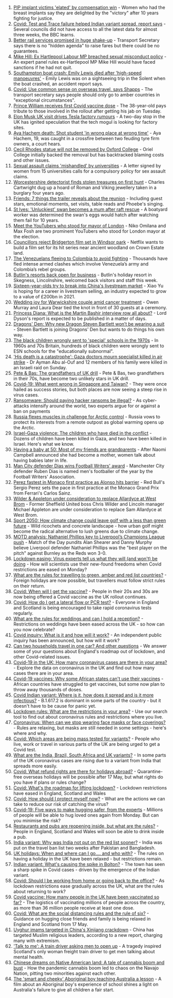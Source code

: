 1. [PIP implant victims 'elated' by compensation win](https://www.bbc.co.uk/news/health-57179180) - Women who had the breast implants say they are delighted by the "victory" after 10 years fighting for justice.
2. [Covid: Test and Trace failure helped Indian variant spread, report says](https://www.bbc.co.uk/news/uk-politics-57186059) - Several councils did not have access to all the latest data for almost three weeks, the BBC learns.
3. [Better rail services promised in huge shake-up](https://www.bbc.co.uk/news/business-57176858) - Transport Secretary says there is no "hidden agenda" to raise fares but there could be no guarantees.
4. [Mike Hill: Ex Hartlepool Labour MP breached sexual misconduct policy](https://www.bbc.co.uk/news/uk-england-tees-57186982) - An expert panel rules ex-Hartlepool MP Mike Hill would have faced sanctions if he had not quit.
5. [Southampton boat crash: Emily Lewis died after 'high-speed manoeuvres'](https://www.bbc.co.uk/news/uk-england-hampshire-57185836) - Emily Lewis was on a sightseeing trip in the Solent when the boat crashed, an accident report says.
6. [Covid: Use common sense on overseas travel, says Shapps](https://www.bbc.co.uk/news/uk-57183259) - The transport secretary says people should only go to amber countries in "exceptional circumstances".
7. [Prince William receives first Covid vaccine dose](https://www.bbc.co.uk/news/uk-57185584) - The 38-year-old pays tribute to those involved in the rollout after getting his jab on Tuesday.
8. [Elon Musk UK visit drives Tesla factory rumours](https://www.bbc.co.uk/news/technology-57185806) - A two-day stop in the UK has ignited speculation that the tech mogul is looking for factory sites.
9. [Aya Hachem death: Shot student 'in wrong place at wrong time'](https://www.bbc.co.uk/news/uk-england-lancashire-57187662) - Aya Hachem, 19, was caught in a crossfire between two feuding tyre firm owners, a court hears.
10. [Cecil Rhodes statue will not be removed by Oxford College](https://www.bbc.co.uk/news/uk-england-oxfordshire-57175057) - Oriel College initially backed the removal but has backtracked blaming costs and other issues.
11. [Sexual assault claims 'mishandled' by universities](https://www.bbc.co.uk/news/uk-wales-57174251) - A letter signed by women from 15 universities calls for a compulsory policy for sex assault claims.
12. [Worcestershire detectorist finds stolen treasures on first hunt](https://www.bbc.co.uk/news/uk-england-57170608) - Charles Cartwright dug up a hoard of Roman and Viking jewellery taken in a burglary four years ago.
13. [Friends: 7 things the trailer reveals about the reunion](https://www.bbc.co.uk/news/world-us-canada-57182743) - Including guest stars, emotional moments, set visits, table reads and Phoebe's singing.
14. [St Ives: 'Unluckiest' swan becomes a mum after raft rescue](https://www.bbc.co.uk/news/uk-england-cambridgeshire-57156761) - A boatyard worker was determined the swan's eggs would hatch after watching them fail for 10 years.
15. [Meet the YouTubers who stood for mayor of London](https://www.bbc.co.uk/news/uk-england-london-57177138) - Niko Omilana and Max Fosh are two prominent YouTubers who stood for London mayor at the election.
16. [Councillors reject Bridgerton film set in Windsor park](https://www.bbc.co.uk/news/uk-england-berkshire-57162376) - Netflix wants to build a film set for its hit series near ancient woodland on Crown Estate land.
17. [The Venezuelans fleeing to Colombia to avoid fighting](https://www.bbc.co.uk/news/world-latin-america-57178193) - Thousands have fled intense armed clashes which involve Venezuela’s army and Colombia’s rebel groups.
18. [Butlin's resorts back open for business](https://www.bbc.co.uk/news/uk-57165170) - Butlin's holiday resort in Skegness, Lincolnshire, welcomed back visitors and staff this week.
19. [Sixteen-year-olds try to break into China's livestream market](https://www.bbc.co.uk/news/world-asia-china-57170843) - Xiao Yu is hoping for a career in livestream selling, an industry expected to grow to a value of £200bn in 2021.
20. [Wedding joy for Warwickshire couple amid cancer treatment](https://www.bbc.co.uk/news/uk-england-coventry-warwickshire-57170307) - Owen Murray and Laura Dear tied the knot in front of 30 guests at a ceremony.
21. [Princess Diana: What is the Martin Bashir interview row all about?](https://www.bbc.co.uk/news/explainers-57163815) - Lord Dyson's report is expected to be published in a matter of days.
22. [Dragons' Den: Why new Dragon Steven Bartlett won’t be wearing a suit](https://www.bbc.co.uk/news/newsbeat-57179015) - Steven Bartlett is joining Dragons' Den but wants to do things his own way.
23. [The black children wrongly sent to 'special' schools in the 1970s](https://www.bbc.co.uk/news/uk-57099654) - In 1960s and 70s Britain, hundreds of black children were wrongly sent to ESN schools for the "educationally subnormal".
24. ['His death is a catastrophe': Gaza doctors mourn specialist killed in air strike](https://www.bbc.co.uk/news/world-middle-east-57148580) - Dr Ayman Abu al-Ouf and 12 members of his family were killed in an Israeli raid on Sunday.
25. [Pete & Bas: The grandfathers of UK drill](https://www.bbc.co.uk/news/entertainment-arts-57148204) - Pete & Bas, two grandfathers in their 70s, have become two unlikely stars in UK drill.
26. [Covid-19: What went wrong in Singapore and Taiwan?](https://www.bbc.co.uk/news/world-asia-57153195) - They were once hailed as success stories, but both places are now seeing a steep rise in virus cases.
27. [Ransomware: Should paying hacker ransoms be illegal?](https://www.bbc.co.uk/news/technology-57173096) - As cyber-attacks intensify around the world, two experts argue for or against a ban on payments
28. [Russia flexes muscles in challenge for Arctic control](https://www.bbc.co.uk/news/world-europe-57156839) - Russia vows to protect its interests from a remote outpost as global warming opens up the Arctic.
29. [Israel-Gaza violence: The children who have died in the conflict](https://www.bbc.co.uk/news/world-middle-east-57142627) - Dozens of children have been killed in Gaza, and two have been killed in Israel. Here's what we know.
30. [Having a baby at 50: Most of my friends are grandparents](https://www.bbc.co.uk/news/57174993) - After Naomi Campbell announced she had become a mother, women talk about having babies later in life.
31. [Man City defender Dias wins Football Writers' award](https://www.bbc.co.uk/sport/football/57183550) - Manchester City defender Ruben Dias is named men's footballer of the year by the Football Writers' Association.
32. [Perez fastest in Monaco first practice as Alonso hits barrier](https://www.bbc.co.uk/sport/formula1/57170432) - Red Bull's Sergio Perez sets the pace in first practice at the Monaco Grand Prix from Ferrari's Carlos Sainz.
33. [Wilder & Appleton under consideration to replace Allardyce at West Brom](https://www.bbc.co.uk/sport/football/57185301) - Former Sheffield United boss Chris Wilder and Lincoln manager Michael Appleton are under consideration to replace Sam Allardyce at West Brom.
34. [Sport 2050: How climate change could leave golf with a less than green future](https://www.bbc.co.uk/sport/56972370) - Wild ricochets and concrete landscape - how urban golf might become the radical alternative to lush greens due to climate change.
35. [MOTD analysis: Nathaniel Phillips key to Liverpool’s Champions League push](https://www.bbc.co.uk/sport/av/football/57180845) - Match of the Day pundits Alan Shearer and Danny Murphy believe Liverpool defender Nathaniel Phillips was the "best player on the pitch" against Burnley as the Reds won 3-0.
36. [Lockdown easing: Virus experts tell us what they will (and won't) be doing](https://www.bbc.co.uk/news/uk-57069293) - How will scientists use their new-found freedoms when Covid restrictions are eased on Monday?
37. [What are the rules for travelling to green, amber and red list countries?](https://www.bbc.co.uk/news/explainers-52544307) - Foreign holidays are now possible, but travellers must follow strict rules on their return.
38. [Covid: When will I get the vaccine?](https://www.bbc.co.uk/news/health-55045639) - People in their 20s and 30s are now being offered a Covid vaccine as the UK rollout continues.
39. [Covid: How do I get a lateral flow or PCR test?](https://www.bbc.co.uk/news/health-51943612) - Everyone in England and Scotland is being encouraged to take rapid coronavirus tests regularly.
40. [What are the rules for weddings and can I hold a reception?](https://www.bbc.co.uk/news/explainers-52811509) - Restrictions on weddings have been eased across the UK - so how can you now celebrate?
41. [Covid inquiry: What is it and how will it work?](https://www.bbc.co.uk/news/explainers-57085964) - An independent public inquiry has been announced, but how will it work?
42. [Can two households travel in one car? And other questions](https://www.bbc.co.uk/news/world-asia-china-51176409) - We answer some of your questions about England's roadmap out of lockdown, and other Covid-related issues.
43. [Covid-19 in the UK: How many coronavirus cases are there in your area?](https://www.bbc.co.uk/news/uk-51768274) - Explore the data on coronavirus in the UK and find out how many cases there are in your area.
44. [Covid-19 vaccines: Why some African states can't use their vaccines](https://www.bbc.co.uk/news/56940657) - African countries have struggled to get vaccines, but some now plan to throw away thousands of doses.
45. [Covid Indian variant: Where is it, how does it spread and is it more infectious?](https://www.bbc.co.uk/news/health-57157496) - B.1.617.2 is dominant in some parts of the country - but it doesn't have to be cause for panic yet.
46. [Lockdown rules: What are the restrictions in your area?](https://www.bbc.co.uk/news/uk-54373904) - Use our search tool to find out about coronavirus rules and restrictions where you live.
47. [Coronavirus: When can we stop wearing face masks or face coverings?](https://www.bbc.co.uk/news/health-51205344) - Rules are relaxing, but masks are still needed in some settings - here's where and why.
48. [Covid: Which areas are being mass tested for variants?](https://www.bbc.co.uk/news/explainers-54872039) - People who live, work or travel in various parts of the UK are being urged to get a Covid test.
49. [What are the India, Brazil, South Africa and UK variants?](https://www.bbc.co.uk/news/health-55659820) - In some parts of the UK coronavirus cases are rising due to a variant from India that spreads more easily.
50. [Covid: What refund rights are there for holidays abroad?](https://www.bbc.co.uk/news/business-51615412) - Quarantine-free overseas holidays will be possible after 17 May, but what rights do you have if plans or rules change?
51. [Covid: What's the roadmap for lifting lockdown?](https://www.bbc.co.uk/news/explainers-52530518) - Lockdown restrictions have eased in England, Scotland and Wales
52. [Covid: How should I protect myself now?](https://www.bbc.co.uk/news/health-57087517) - What are the actions we can take to reduce our risk of catching the virus?
53. [Covid-19: Five ways to make hugging safer, from the experts](https://www.bbc.co.uk/news/uk-57083571) - Millions of people will be able to hug loved ones again from Monday. But can you minimise the risk?
54. [Restaurants and pubs are reopening inside, but what are the rules?](https://www.bbc.co.uk/news/business-52977388) - People in England, Scotland and Wales will soon be able to drink inside a pub.
55. [India variant: Why was India not put on the red list sooner?](https://www.bbc.co.uk/news/56801288) - India was put on the travel ban list two weeks after Pakistan and Bangladesh.
56. [UK holidays: When and where can I go.... and who with?](https://www.bbc.co.uk/news/explainers-52646738) - The rules on having a holiday in the UK have been relaxed - but restrictions remain.
57. [Indian variant: What's causing the spike in Bolton?](https://www.bbc.co.uk/news/health-57094274) - The town has seen a sharp spike in Covid cases - driven by the emergence of the Indian variant.
58. [Covid: Should I be working from home or going back to the office?](https://www.bbc.co.uk/news/business-52567567) - As lockdown restrictions ease gradually across the UK, what are the rules about returning to work?
59. [Covid vaccine: How many people in the UK have been vaccinated so far?](https://www.bbc.co.uk/news/health-55274833) - The logistics of vaccinating millions of people across the country, as more than 36 million people receive at least one dose.
60. [Covid: What are the social distancing rules and the rule of six?](https://www.bbc.co.uk/news/uk-51506729) - Guidance on hugging close friends and family is being relaxed in England and Scotland from 17 May.
61. [Uyghur imams targeted in China's Xinjiang crackdown](https://www.bbc.co.uk/news/world-asia-china-56986057) - China has targeted Muslim religious leaders, according to a new report, charging many with extremism.
62. ['Talk to me': A train driver asking men to open up](https://www.bbc.co.uk/news/stories-57060971) - A tragedy inspired Scotland's only woman freight train driver to get men talking about mental health.
63. [Chinese dreams on Native American land: A tale of cannabis boom and bust](https://www.bbc.co.uk/news/world-us-canada-56835897) - How the pandemic cannabis boom led to chaos on the Navajo Nation, pitting two minorities against each other.
64. [The 'smart and cheeky' Aboriginal boy teaching Australia a lesson](https://www.bbc.co.uk/news/stories-56544429) - A film about an Aboriginal boy's experience of school shines a light on Australia's failure to give all children a fair start.
